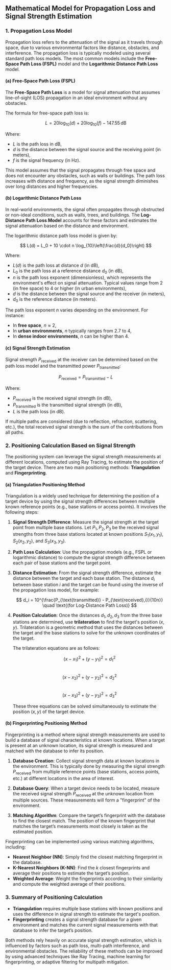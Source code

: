 ## Mathematical Model for Propagation Loss and Signal Strength Estimation

### 1. Propagation Loss Model
Propagation loss refers to the attenuation of the signal as it travels through space, due to various environmental factors like distance, obstacles, and interference. The propagation loss is typically modeled using several standard path loss models. The most common models include the **Free-Space Path Loss (FSPL)** model and the **Logarithmic Distance Path Loss** model.

#### (a) Free-Space Path Loss (FSPL)
The **Free-Space Path Loss** is a model for signal attenuation that assumes line-of-sight (LOS) propagation in an ideal environment without any obstacles.

The formula for free-space path loss is:

$$
L = 20 \log_{10}(d) + 20 \log_{10}(f) - 147.55 \, \text{dB}
$$

Where:
- $L$ is the path loss in dB,
- $d$ is the distance between the signal source and the receiving point (in meters),
- $f$ is the signal frequency (in Hz).

This model assumes that the signal propagates through free space and does not encounter any obstacles, such as walls or buildings. The path loss increases with distance and frequency, as the signal strength diminishes over long distances and higher frequencies.

#### (b) Logarithmic Distance Path Loss
In real-world environments, the signal often propagates through obstructed or non-ideal conditions, such as walls, trees, and buildings. The **Log-Distance Path Loss Model** accounts for these factors and estimates the signal attenuation based on the distance and environment.

The logarithmic distance path loss model is given by:

$$
L(d) = L_0 + 10 \cdot n \log_{10}\left(\frac{d}{d_0}\right)
$$

Where:
- $L(d)$ is the path loss at distance $d$ (in dB),
- $L_0$ is the path loss at a reference distance $d_0$ (in dB),
- $n$ is the path loss exponent (dimensionless), which represents the environment's effect on signal attenuation. Typical values range from 2 (in free space) to 4 or higher (in urban environments),
- $d$ is the distance between the signal source and the receiver (in meters),
- $d_0$ is the reference distance (in meters).

The path loss exponent $n$ varies depending on the environment. For instance:
- In **free space**, $n \approx 2$,
- In **urban environments**, $n$ typically ranges from 2.7 to 4,
- In **dense indoor environments**, $n$ can be higher than 4.

#### (c) Signal Strength Estimation
Signal strength $P_{\text{received}}$ at the receiver can be determined based on the path loss model and the transmitted power $P_{\text{transmitted}}$:

$$
P_{\text{received}} = P_{\text{transmitted}} - L
$$

Where:
- $P_{\text{received}}$ is the received signal strength (in dB),
- $P_{\text{transmitted}}$ is the transmitted signal strength (in dB),
- $L$ is the path loss (in dB).

If multiple paths are considered (due to reflection, refraction, scattering, etc.), the total received signal strength is the sum of the contributions from all paths.

### 2. Positioning Calculation Based on Signal Strength

The positioning system can leverage the signal strength measurements at different locations, computed using Ray Tracing, to estimate the position of the target device. There are two main positioning methods: **Triangulation** and **Fingerprinting**.

#### (a) Triangulation Positioning Method
Triangulation is a widely used technique for determining the position of a target device by using the signal strength differences between multiple known reference points (e.g., base stations or access points). It involves the following steps:

1. **Signal Strength Difference**: Measure the signal strength at the target point from multiple base stations. Let $P_1, P_2, P_3$ be the received signal strengths from three base stations located at known positions $S_1(x_1, y_1)$, $S_2(x_2, y_2)$, and $S_3(x_3, y_3)$.

2. **Path Loss Calculation**: Use the propagation models (e.g., FSPL or logarithmic distance) to compute the signal strength difference between each pair of base stations and the target point.

3. **Distance Estimation**: From the signal strength difference, estimate the distance between the target and each base station. The distance $d_i$ between base station $i$ and the target can be found using the inverse of the propagation loss model, for example:

   $$ 
   d_i = 10^{\frac{P_{\text{transmitted}} - P_{\text{received},i}}{10n}} \quad \text{(for Log-Distance Path Loss)}
   $$

4. **Position Calculation**: Once the distances $d_1, d_2, d_3$ from the three base stations are determined, use **trilateration** to find the target's position $(x, y)$. Trilateration is a geometric method that uses the distances between the target and the base stations to solve for the unknown coordinates of the target.

   The trilateration equations are as follows:
   
   $$ 
   (x - x_1)^2 + (y - y_1)^2 = d_1^2 
   $$  
   $$ 
   (x - x_2)^2 + (y - y_2)^2 = d_2^2 
   $$  
   $$ 
   (x - x_3)^2 + (y - y_3)^2 = d_3^2 
   $$

   These three equations can be solved simultaneously to estimate the position $(x, y)$ of the target device.

#### (b) Fingerprinting Positioning Method
Fingerprinting is a method where signal strength measurements are used to build a database of signal characteristics at known locations. When a target is present at an unknown location, its signal strength is measured and matched with the database to infer its position.

1. **Database Creation**: Collect signal strength data at known locations in the environment. This is typically done by measuring the signal strength $P_{\text{received}}$ from multiple reference points (base stations, access points, etc.) at different locations in the area of interest.

2. **Database Query**: When a target device needs to be located, measure the received signal strength $P_{\text{received}}$ at the unknown location from multiple sources. These measurements will form a "fingerprint" of the environment.

3. **Matching Algorithm**: Compare the target’s fingerprint with the database to find the closest match. The position of the known fingerprint that matches the target’s measurements most closely is taken as the estimated position.

Fingerprinting can be implemented using various matching algorithms, including:
- **Nearest Neighbor (NN)**: Simply find the closest matching fingerprint in the database.
- **K-Nearest Neighbors (K-NN)**: Find the $k$ closest fingerprints and average their positions to estimate the target’s position.
- **Weighted Average**: Weight the fingerprints according to their similarity and compute the weighted average of their positions.

### 3. Summary of Positioning Calculation
- **Triangulation** requires multiple base stations with known positions and uses the difference in signal strength to estimate the target's position.
- **Fingerprinting** creates a signal strength database for a given environment and matches the current signal measurements with that database to infer the target’s position.

Both methods rely heavily on accurate signal strength estimation, which is influenced by factors such as path loss, multi-path interference, and environmental obstacles. The reliability of these methods can be improved by using advanced techniques like Ray Tracing, machine learning for fingerprinting, or adaptive filtering for multipath mitigation.
